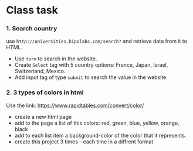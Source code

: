 # Class task

### 1. Search country
use `http://universities.hipolabs.com/search?`
and retrieve data from it to HTML. 
* Use `form` to search in the website. 
* Create `Select` tag with 5 country options: France, Japan, Israel, Switzerland, Mexico. 
* Add input tag of type `submit` to search the value in the website. 


### 2. 3 types of colors in html 
Use the link: https://www.rapidtables.com/convert/color/
* create a new html page
* add to the page a list of this colors: red, green, blue, yellow, orange, black
* add to each list item a background-color of the color that it represents. 
* create this project 3 times - each time in a diffrent format
